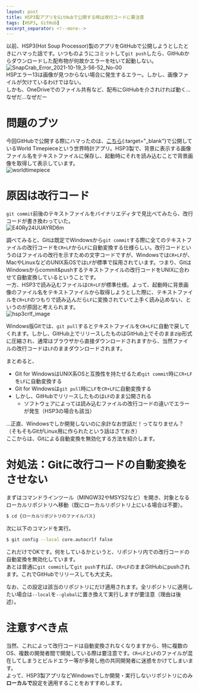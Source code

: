 ```yaml
---
layout: post
title: HSP3製アプリをGitHubで公開する時は改行コードに要注意
tags: [HSP3, GitHub]
excerpt_separator: <!--more-->
---
```


以前、HSP3(Hot Soup Processor)製のアプリをGitHubで公開しようとしたときにハマった話です。いつものようにコミットして``git push``したら、GitHubからダウンロードした配布物が何故かエラーを吐いて起動しない。  
 ![SnapCrab_Error_2021-10-19_3-56-52_No-00](../../../assets/img/post/2021-10-17-HSP3製アプリをGitHubで公開する時は改行コードに注意/SnapCrab_Error_2021-10-19_3-56-52_No-00.png)  
HSPエラー13は画像が見つからない場合に発生するエラー。しかし、画像ファイルが欠けているわけではない。  
しかも、OneDriveでのファイル共有など、配布にGitHubを介されければ動く…  
なぜだ…なぜだー

<!--more-->

# 問題のブツ

今回GitHubで公開する際にハマったのは、[こちら](https://Github.com/YotioSoft/worldtimepiece3){:target="_blank"}で公開しているWorld Timepieceという世界時計アプリ。HSP3製で、背景に表示する画像ファイル名をテキストファイルに保存し、起動時にそれを読み込むことで背景画像を取得して表示しています。  
![worldtimepiece](../../../assets/img/post/2021-10-17-HSP3製アプリをGitHubで公開する時は改行コードに注意/worldtimepiece.png)

# 原因は改行コード

``git commit``前後のテキストファイルをバイナリエディタで見比べてみたら、改行コードが書き換わっていた。  
![E40Ry24UUAYRD6m](../../../assets/img/post/E40Ry24UUAYRD6m.png)  

調べてみると、Gitは既定でWindowsから``git commit``する際に全てのテキストファイルの改行コードを``CR+LF``から``LF``に自動変換する仕様らしい。改行コードというのはファイルの改行を示すための文字コードですが、Windowsでは``CR+LF``が、MacやLinuxなどのUNIX系OSでは``LF``が標準で採用されています。つまり、GitはWindowsからcommit&pushするテキストファイルの改行コードをUNIXに合わせて自動変換しているということです。  
一方、HSP3で読み込むファイルは``CR+LF``が標準仕様。よって、起動時に背景画像のファイル名をテキストファイルから取得しようとした際に、テキストファイルを``CR+LF``のつもりで読み込んだら``LF``に変換されていて上手く読み込めない、というのが原因と考えられます。  
![hsp3crlf_image](../../../assets/img/post/2021-10-17-HSP3製アプリをGitHubで公開する時は改行コードに注意/hsp3crlf_image.png)  

Windows版Gitでは、``git pull``するとテキストファイルを``CR+LF``に自動で戻してくれます。しかし、GitHub上でリリースしたものはGitHub上でそのままzip形式に圧縮され、通常はブラウザから直接ダウンロードされますから、当然ファイルの改行コードは``LF``のままダウンロードされます。 

まとめると、  

- Git for WindowsはUNIX系OSと互換性を持たせるため``git commit``時に``CR+LF``を``LF``に自動変換する
- Git for Windowsは``git pull``時に``LF``を``CR+LF``に自動変換する
- しかし、GitHubでリリースしたものは``LF``のまま公開される
  - ソフトウェアによっては読み込むファイルの改行コードの違いでエラーが発生（HSP3の場合も該当）  

…正直、Windowsでしか開発しないのに余計なお世話だ！ってなりません？（そもそもGitがLinux用に作られたという話はさておき）  
ここからは、Gitによる自動変換を無効化する方法を紹介します。



# 対処法：Gitに改行コードの自動変換をさせない

まずはコマンドラインツール（MINGW32やMSYS2など）を開き、対象となるローカルリポジトリへ移動（既にローカルリポジトリ上にいる場合は不要）。  

```bash
$ cd {ローカルリポジトリのファイルパス}
```


次に以下のコマンドを実行。  

```bash
$ git config --local core.autocrlf false
```

これだけでOKです。何をしているかというと、リポジトリ内での改行コードの自動変換を無効化しています。  
あとは普通に``git commit``して``git push``すれば、``CR+LF``のままGitHubにpushされます。これでGitHubでリリースしても大丈夫。  

なお、この設定は該当のリポジトリにだけ適用されます。全リポジトリに適用したい場合は``--local``を``--global``に置き換えて実行しますが要注意（理由は後述）。



# 注意すべき点

当然、これによって改行コードは自動変換されなくなりますから、特に複数のOS、複数の開発者間で開発している際は要注意です。``CR+LF``と``LF``のファイルが混在してしまうとビルドエラー等が多発し他の共同開発者に迷惑をかけてしまいます。  
よって、HSP3製アプリなどWindowsでしか開発・実行しないリポジトリにのみ**ローカルで**設定を適用することをおすすめします。


